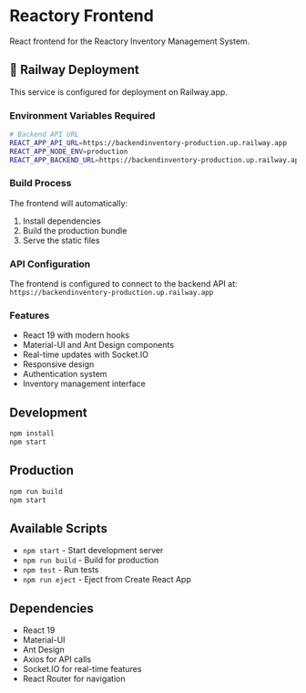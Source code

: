 # Reactory Frontend

React frontend for the Reactory Inventory Management System.

## 🚀 Railway Deployment

This service is configured for deployment on Railway.app.

### Environment Variables Required

```bash
# Backend API URL
REACT_APP_API_URL=https://backendinventory-production.up.railway.app
REACT_APP_NODE_ENV=production
REACT_APP_BACKEND_URL=https://backendinventory-production.up.railway.app
```

### Build Process

The frontend will automatically:
1. Install dependencies
2. Build the production bundle
3. Serve the static files

### API Configuration

The frontend is configured to connect to the backend API at:
`https://backendinventory-production.up.railway.app`

### Features

- React 19 with modern hooks
- Material-UI and Ant Design components
- Real-time updates with Socket.IO
- Responsive design
- Authentication system
- Inventory management interface

## Development

```bash
npm install
npm start
```

## Production

```bash
npm run build
npm start
```

## Available Scripts

- `npm start` - Start development server
- `npm run build` - Build for production
- `npm test` - Run tests
- `npm run eject` - Eject from Create React App

## Dependencies

- React 19
- Material-UI
- Ant Design
- Axios for API calls
- Socket.IO for real-time features
- React Router for navigation
